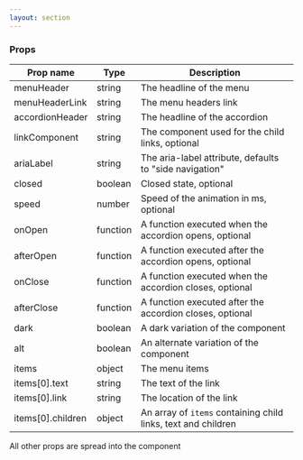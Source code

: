 ```yaml
---
layout: section
---
```


### Props

| Prop name | Type    | Description
|-----------|---------|----------------------------------|
| menuHeader        | string   | The headline of the menu
| menuHeaderLink    | string   | The menu headers link
| accordionHeader   | string   | The headline of the accordion
| linkComponent     | string   | The component used for the child links, optional
| ariaLabel         | string   | The aria-label attribute, defaults to "side navigation"
| closed            | boolean  | Closed state, optional
| speed             | number   | Speed of the animation in ms, optional
| onOpen            | function | A function executed when the accordion opens, optional
| afterOpen         | function | A function executed after the accordion opens, optional
| onClose           | function | A function executed when the accordion closes, optional
| afterClose        | function | A function executed after the accordion closes, optional
| dark              | boolean  | A dark variation of the component
| alt               | boolean  | An alternate variation of the component
| items             | object   | The menu items
| items[0].text     | string   | The text of the link
| items[0].link     | string   | The location of the link
| items[0].children | object   | An array of `items` containing child links, text and children

All other props are spread into the component
